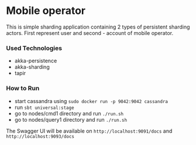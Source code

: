 Mobile operator
===========================
This is simple sharding application containing 2 types of persistent sharding actors.
First represent user and second - account of mobile operator.

### Used Technologies
<ul>
    <li>akka-persistence</li>
    <li>akka-sharding</li>
    <li>tapir</li>
</ul>

### How to Run
<ul>
    <li>start cassandra using <code>sudo docker run -p 9042:9042 cassandra</code></li>
    <li>run <code>sbt universal:stage</code></li>
    <li>go to nodes/cmd1 directory and run <code>./run.sh</code></li>
    <li>go to nodes/query1 directory and run <code>./run.sh</code></li>
</ul>
The Swagger UI will be available on <code>http://localhost:9091/docs</code> and <code>http://localhost:9093/docs</code>
